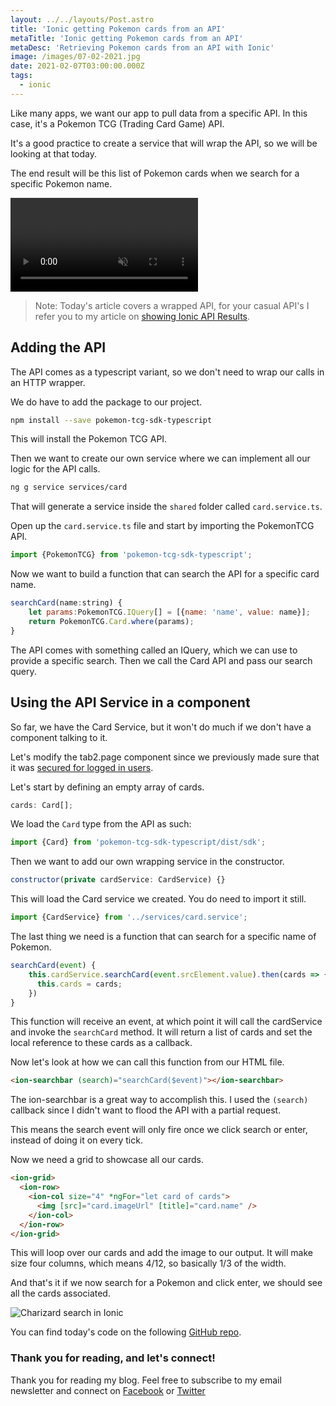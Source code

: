 ```yaml
---
layout: ../../layouts/Post.astro
title: 'Ionic getting Pokemon cards from an API'
metaTitle: 'Ionic getting Pokemon cards from an API'
metaDesc: 'Retrieving Pokemon cards from an API with Ionic'
image: /images/07-02-2021.jpg
date: 2021-02-07T03:00:00.000Z
tags:
  - ionic
---
```


Like many apps, we want our app to pull data from a specific API.
In this case, it's a Pokemon TCG (Trading Card Game) API.

It's a good practice to create a service that will wrap the API, so we will be looking at that today.

The end result will be this list of Pokemon cards when we search for a specific Pokemon name.

<video autoplay loop muted playsinline>  
  <source src="https://res.cloudinary.com/daily-dev-tips/video/upload/q_auto/pokemon-api_yighfx.webm" type="video/webm">  
  <source src="https://res.cloudinary.com/daily-dev-tips/video/upload/q_auto/pokemon-api_h9f9oc.mp4" type="video/mp4">  
</video>

> Note: Today's article covers a wrapped API, for your casual API's I refer you to my article on [showing Ionic API Results](https://daily-dev-tips.com/posts/ionic-showing-api-results-in-a-list-view/).

## Adding the API

The API comes as a typescript variant, so we don't need to wrap our calls in an HTTP wrapper.

We do have to add the package to our project.

```bash
npm install --save pokemon-tcg-sdk-typescript
```

This will install the Pokemon TCG API.

Then we want to create our own service where we can implement all our logic for the API calls.

```bash
ng g service services/card
```

That will generate a service inside the `shared` folder called `card.service.ts`.

Open up the `card.service.ts` file and start by importing the PokemonTCG API.

```js
import {PokemonTCG} from 'pokemon-tcg-sdk-typescript';
```

Now we want to build a function that can search the API for a specific card name.

```js
searchCard(name:string) {
	let params:PokemonTCG.IQuery[] = [{name: 'name', value: name}];
	return PokemonTCG.Card.where(params);
}
```

The API comes with something called an IQuery, which we can use to provide a specific search.
Then we call the Card API and pass our search query.

## Using the API Service in a component

So far, we have the Card Service, but it won't do much if we don't have a component talking to it.

Let's modify the tab2.page component since we previously made sure that it was [secured for logged in users](https://daily-dev-tips.com/posts/firebase-authenticated-user-routes-in-ionic/).

Let's start by defining an empty array of cards.

```js
cards: Card[];
```

We load the `Card` type from the API as such:

```js
import {Card} from 'pokemon-tcg-sdk-typescript/dist/sdk';
```

Then we want to add our own wrapping service in the constructor.

```js
constructor(private cardService: CardService) {}
```

This will load the Card service we created. You do need to import it still.

```js
import {CardService} from '../services/card.service';
```

The last thing we need is a function that can search for a specific name of Pokemon.

```js
searchCard(event) {
	this.cardService.searchCard(event.srcElement.value).then(cards => {
	  this.cards = cards;
	})
}
```

This function will receive an event, at which point it will call the cardService and invoke the `searchCard` method. It will return a list of cards and set the local reference to these cards as a callback.

Now let's look at how we can call this function from our HTML file.

```html
<ion-searchbar (search)="searchCard($event)"></ion-searchbar>
```

The ion-searchbar is a great way to accomplish this. I used the `(search)` callback since I didn't want to flood the API with a partial request.

This means the search event will only fire once we click search or enter, instead of doing it on every tick.

Now we need a grid to showcase all our cards.

```html
<ion-grid>
  <ion-row>
    <ion-col size="4" *ngFor="let card of cards">
      <img [src]="card.imageUrl" [title]="card.name" />
    </ion-col>
  </ion-row>
</ion-grid>
```

This will loop over our cards and add the image to our output.
It will make size four columns, which means 4/12, so basically 1/3 of the width.

And that's it if we now search for a Pokemon and click enter, we should see all the cards associated.

![Charizard search in Ionic](https://cdn.hashnode.com/res/hashnode/image/upload/v1612248616703/qoMeL2mgX.png)

You can find today's code on the following [GitHub repo](https://github.com/rebelchris/ionic-firebase-login/tree/feature/api).

### Thank you for reading, and let's connect!

Thank you for reading my blog. Feel free to subscribe to my email newsletter and connect on [Facebook](https://www.facebook.com/DailyDevTipsBlog) or [Twitter](https://twitter.com/DailyDevTips1)
